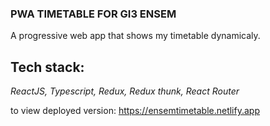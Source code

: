 ### **PWA TIMETABLE FOR GI3 ENSEM**
A progressive web app that shows my timetable dynamicaly.

## Tech stack:
*ReactJS, Typescript, Redux, Redux thunk, React Router*

to view deployed version: https://ensemtimetable.netlify.app
